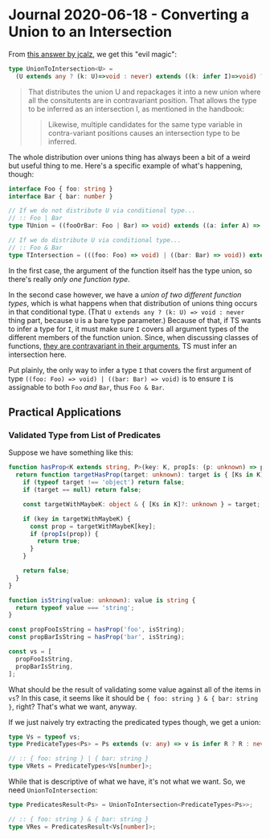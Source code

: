 Journal 2020-06-18 - Converting a Union to an Intersection
========

From [this answer by jcalz](https://stackoverflow.com/a/50375286), we get this "evil magic":

```typescript
type UnionToIntersection<U> =
  (U extends any ? (k: U)=>void : never) extends ((k: infer I)=>void) ? I : never;
```

> That distributes the union U and repackages it into a new union where all the consitutents are in contravariant position. That allows the type to be inferred as an intersection I, as mentioned in the handbook:
>
> > Likewise, multiple candidates for the same type variable in contra-variant positions causes an intersection type to be inferred.

The whole distribution over unions thing has always been a bit of a weird but useful thing to me.  Here's a specific example of what's happening, though:

```typescript
interface Foo { foo: string }
interface Bar { bar: number }

// If we do not distribute U via conditional type...
// :: Foo | Bar
type TUnion = ((fooOrBar: Foo | Bar) => void) extends ((a: infer A) => void) ? A : never;

// If we do distribute U via conditional type...
// :: Foo & Bar
type TIntersection = (((foo: Foo) => void) | ((bar: Bar) => void)) extends ((a: infer A) => void) ? A : never;
```

In the first case, the argument of the function itself has the type union, so there's really _only one function type_.

In the second case however, we have a _union of two different function types_, which is what happens when that distribution of unions thing occurs in that conditional type.  (That `U extends any ? (k: U) => void : never` thing part, because `U` is a bare type parameter.)  Because of that, if TS wants to infer a type for `I`, it must make sure `I` covers all argument types of the different members of the function union.  Since, when discussing classes of functions, [they are contravariant in their arguments](https://stackoverflow.com/a/38577878), TS must infer an intersection here.

Put plainly, the only way to infer a type `I` that covers the first argument of type `((foo: Foo) => void) | ((bar: Bar) => void)` is to ensure `I` is assignable to both `Foo` _and_ `Bar`, thus `Foo & Bar`.



## Practical Applications


### Validated Type from List of Predicates

Suppose we have something like this:

```typescript
function hasProp<K extends string, P>(key: K, propIs: (p: unknown) => p is P) {
  return function targetHasProp(target: unknown): target is { [Ks in K]: P } {
    if (typeof target !== 'object') return false;
    if (target == null) return false;

    const targetWithMaybeK: object & { [Ks in K]?: unknown } = target;

    if (key in targetWithMaybeK) {
      const prop = targetWithMaybeK[key];
      if (propIs(prop)) {
        return true;
      }
    }

    return false;
  }
}

function isString(value: unknown): value is string {
  return typeof value === 'string';
}

const propFooIsString = hasProp('foo', isString);
const propBarIsString = hasProp('bar', isString);

const vs = [
  propFooIsString,
  propBarIsString,
];
```

What should be the result of validating some value against all of the items in `vs`?  In this case, it seems like it should be `{ foo: string } & { bar: string }`, right?  That's what we want, anyway.

If we just naively try extracting the predicated types though, we get a union:

```typescript
type Vs = typeof vs;
type PredicateTypes<Ps> = Ps extends (v: any) => v is infer R ? R : never;

// :: { foo: string } | { bar: string }
type VRets = PredicateTypes<Vs[number]>;
```

While that is descriptive of what we have, it's not what we want.  So, we need `UnionToIntersection`:

```typescript
type PredicatesResult<Ps> = UnionToIntersection<PredicateTypes<Ps>>;

// :: { foo: string } & { bar: string }
type VRes = PredicatesResult<Vs[number]>;
```
